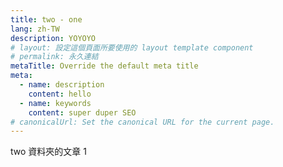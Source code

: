 ```yaml
---
title: two - one
lang: zh-TW
description: YOYOYO
# layout: 設定這個頁面所要使用的 layout template component
# permalink: 永久連結
metaTitle: Override the default meta title
meta:
  - name: description
    content: hello
  - name: keywords
    content: super duper SEO
# canonicalUrl: Set the canonical URL for the current page.
---
```


two 資料夾的文章 1
